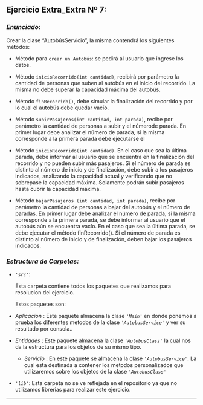 ## Ejercicio Extra_Extra Nº 7:

### *Enunciado:*

Crear la clase “AutobúsServicio”, la misma contendrá los siguientes métodos:

+ Método para `crear un Autobús`: se pedirá al usuario que ingrese los datos.

+ Método `inicioRecorrido(int cantidad)`, recibirá por parámetro la cantidad de personas que suben al
  autobús en el inicio del recorrido. La misma no debe superar la capacidad máxima del autobús.

+ Método `finRecorrido()`, debe simular la finalización del recorrido y por lo cual el autobús debe quedar vacío.

+ Método `subirPasajeros(int cantidad, int parada)`, recibe por parámetro la cantidad de personas a subir y el númerode parada.
  En primer lugar debe analizar el número de parada, si la misma corresponde a la primera parada debe ejecutarse el 

+ Método `inicioRecorrido(int cantidad)`. En el caso que sea la última parada, debe informar al usuario que se encuentra
  en la finalización del recorrido y no pueden subir más pasajeros.
  Si el número de parada es distinto al número de inicio y de finalización, debe subir a los pasajeros 
  indicados, analizando la capacidad actual y verificando que no sobrepase la capacidad máxima.
  Solamente podrán subir pasajeros hasta cubrir la capacidad máxima.

+ Método `bajarPasajeros (int cantidad, int parada)`, recibe por parámetro la cantidad de personas a bajar del autobús y el número de paradas.
  En primer lugar debe analizar el número de parada, si la misma corresponde a la primera parada, se debe 
  informar al usuario que el autobús aún se encuentra vacío. En el caso que sea la última parada, se debe ejecutar 
  el método finRecorrido().
  Si el número de parada es distinto al número de inicio y de finalización, deben bajar los pasajeros indicados.


### *Estructura de Carpetas:*

+ *`'src'`*:
    <p>Esta carpeta contiene todos los paquetes que realizamos para resolucion del ejercicio.</p>

    Estos paquetes son:
  
 + *Aplicacion* : Este paquete almacena la clase *`'Main'`* en donde ponemos a prueba los diferentes metodos de la clase *`'AutobusService'`* y ver su resultado por consola..
  
 + *Entidades* : Este paquete almacena la clase *`'AutobusClass'`* la cual nos da la estructura para los objetos de su mismo tipo.
  
    + *Servicio* :  En este paquete se almacena la clase *`'AutobusService'`*. La cual esta destinada a contener los metodos personalizados que utilizaremos sobre los objetos de la clase *`'AutobusClass'`*

+ *`'lib'`*: Esta carpeta no se ve reflejada en el repositorio ya que no utilizamos librerias para realizar este ejercicio.

---

